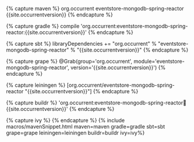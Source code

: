 {% capture maven %}
<dependency>
    <groupId>org.occurrent</groupId>
    <artifactId>eventstore-mongodb-spring-reactor</artifactId>
    <version>{{site.occurrentversion}}</version>
</dependency>
{% endcapture %}

{% capture gradle %}
compile 'org.occurrent:eventstore-mongodb-spring-reactor:{{site.occurrentversion}}'
{% endcapture %}

{% capture sbt %}
libraryDependencies += "org.occurrent" % "eventstore-mongodb-spring-reactor" % "{{site.occurrentversion}}"
{% endcapture %}

{% capture grape %}
@Grab(group='org.occurrent', module='eventstore-mongodb-spring-reactor', version='{{site.occurrentversion}}') 
{% endcapture %}

{% capture leiningen %}
[org.occurrent/eventstore-mongodb-spring-reactor "{{site.occurrentversion}}"]
{% endcapture %}

{% capture buildr %}
'org.occurrent:eventstore-mongodb-spring-reactor:jar:{{site.occurrentversion}}'
{% endcapture %}

{% capture ivy %}
<dependency org="org.occurrent" name="eventstore-mongodb-spring-reactor" rev="{{site.occurrentversion}}" />
{% endcapture %}
{% include macros/mavenSnippet.html maven=maven gradle=gradle sbt=sbt grape=grape leiningen=leiningen buildr=buildr ivy=ivy%}